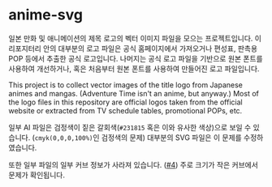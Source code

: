 # anime-svg
일본 만화 및 애니메이션의 제목 로고의 벡터 이미지 파일을 모으는 프로젝트입니다. 이 리포지터리 안의 대부분의 로고 파일은 공식 홈페이지에서 가져오거나 편성표, 판촉용 POP 등에서 추출한 공식 로고입니다. 나머지는 공식 로고 파일을 기반으로 원본 폰트를 사용하여 개선하거나, 혹은 처음부터 원본 폰트를 사용하여 만들어진 로고 파일입니다.

This project is to collect vector images of the title logo from Japanese animes and mangas. (Adventure Time isn't an anime, but anyway.) Most of the logo files in this repository are official logos taken from the official website or extracted from TV schedule tables, promotional POPs, etc.

일부 AI 파일은 검정색이 짙은 갈회색(`#231815` 혹은 이와 유사한 색상)으로 보일 수 있습니다. (`cmyk(0,0,0,100%)`인 검정색의 문제) 대부분의 SVG 파일은 이 문제를 수정하였습니다.

또한 일부 파일의 일부 커브 정보가 사라져 있습니다. ([#4](https://github.com/quiple/anime-svg/issues/4)) 주로 크기가 작은 커브에서 문제가 확인됩니다.
